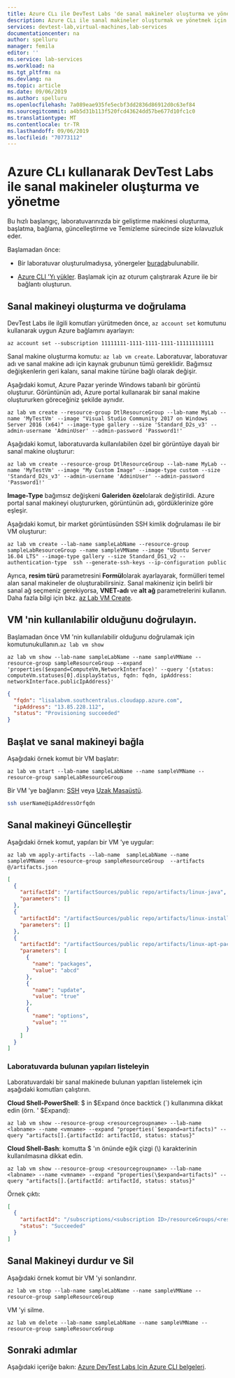 ```yaml
---
title: Azure CLı ile DevTest Labs 'de sanal makineler oluşturma ve yönetme | Microsoft Docs
description: Azure CLı ile sanal makineler oluşturmak ve yönetmek için Azure DevTest Labs kullanmayı öğrenin
services: devtest-lab,virtual-machines,lab-services
documentationcenter: na
author: spelluru
manager: femila
editor: ''
ms.service: lab-services
ms.workload: na
ms.tgt_pltfrm: na
ms.devlang: na
ms.topic: article
ms.date: 09/06/2019
ms.author: spelluru
ms.openlocfilehash: 7a089eae935fe5ecbf3dd2836d86912d0c63ef84
ms.sourcegitcommit: a4b5d31b113f520fcd43624dd57be677d10fc1c0
ms.translationtype: MT
ms.contentlocale: tr-TR
ms.lasthandoff: 09/06/2019
ms.locfileid: "70773112"
---
```

# <a name="create-and-manage-virtual-machines-with-devtest-labs-using-the-azure-cli"></a>Azure CLı kullanarak DevTest Labs ile sanal makineler oluşturma ve yönetme
Bu hızlı başlangıç, laboratuvarınızda bir geliştirme makinesi oluşturma, başlatma, bağlama, güncelleştirme ve Temizleme sürecinde size kılavuzluk eder. 

Başlamadan önce:

* Bir laboratuvar oluşturulmadıysa, yönergeler [burada](devtest-lab-create-lab.md)bulunabilir.

* [Azure CLI 'Yı yükler](/cli/azure/install-azure-cli). Başlamak için az oturum çalıştırarak Azure ile bir bağlantı oluşturun. 

## <a name="create-and-verify-the-virtual-machine"></a>Sanal makineyi oluşturma ve doğrulama 
DevTest Labs ile ilgili komutları yürütmeden önce, `az account set` komutunu kullanarak uygun Azure bağlamını ayarlayın:

```azurecli
az account set --subscription 11111111-1111-1111-1111-111111111111
```

Sanal makine oluşturma komutu: `az lab vm create`. Laboratuvar, laboratuvar adı ve sanal makine adı için kaynak grubunun tümü gereklidir. Bağımsız değişkenlerin geri kalanı, sanal makine türüne bağlı olarak değişir.

Aşağıdaki komut, Azure Pazar yerinde Windows tabanlı bir görüntü oluşturur. Görüntünün adı, Azure portal kullanarak bir sanal makine oluştururken göreceğiniz şekilde aynıdır. 

```azurecli
az lab vm create --resource-group DtlResourceGroup --lab-name MyLab --name 'MyTestVm' --image "Visual Studio Community 2017 on Windows Server 2016 (x64)" --image-type gallery --size 'Standard_D2s_v3' --admin-username 'AdminUser' --admin-password 'Password1!'
```

Aşağıdaki komut, laboratuvarda kullanılabilen özel bir görüntüye dayalı bir sanal makine oluşturur:

```azurecli
az lab vm create --resource-group DtlResourceGroup --lab-name MyLab --name 'MyTestVm' --image "My Custom Image" --image-type custom --size 'Standard_D2s_v3' --admin-username 'AdminUser' --admin-password 'Password1!'
```

**Image-Type** bağımsız değişkeni **Galeriden** **özel**olarak değiştirildi. Azure portal sanal makineyi oluştururken, görüntünün adı, gördüklerinize göre eşleşir.

Aşağıdaki komut, bir market görüntüsünden SSH kimlik doğrulaması ile bir VM oluşturur:

```azurecli
az lab vm create --lab-name sampleLabName --resource-group sampleLabResourceGroup --name sampleVMName --image "Ubuntu Server 16.04 LTS" --image-type gallery --size Standard_DS1_v2 --authentication-type  ssh --generate-ssh-keys --ip-configuration public 
```

Ayrıca, **resim türü** parametresini **Formül**olarak ayarlayarak, formülleri temel alan sanal makineler de oluşturabilirsiniz. Sanal makineniz için belirli bir sanal ağ seçmeniz gerekiyorsa, **VNET-adı** ve **alt ağ** parametrelerini kullanın. Daha fazla bilgi için bkz. [az Lab VM Create](/cli/azure/lab/vm#az-lab-vm-create).

## <a name="verify-that-the-vm-is-available"></a>VM 'nin kullanılabilir olduğunu doğrulayın.
Başlamadan önce VM 'nin kullanılabilir olduğunu doğrulamak için komutunukullanın.`az lab vm show` 

```azurecli
az lab vm show --lab-name sampleLabName --name sampleVMName --resource-group sampleResourceGroup --expand 'properties($expand=ComputeVm,NetworkInterface)' --query '{status: computeVm.statuses[0].displayStatus, fqdn: fqdn, ipAddress: networkInterface.publicIpAddress}'
```
```json
{
  "fqdn": "lisalabvm.southcentralus.cloudapp.azure.com",
  "ipAddress": "13.85.228.112",
  "status": "Provisioning succeeded"
}
```

## <a name="start-and-connect-to-the-virtual-machine"></a>Başlat ve sanal makineyi bağla
Aşağıdaki örnek komut bir VM başlatır:

```azurecli
az lab vm start --lab-name sampleLabName --name sampleVMName --resource-group sampleLabResourceGroup
```

Bir VM 'ye bağlanın: [SSH](../virtual-machines/linux/mac-create-ssh-keys.md) veya [Uzak Masaüstü](../virtual-machines/windows/connect-logon.md).
```bash
ssh userName@ipAddressOrfqdn 
```

## <a name="update-the-virtual-machine"></a>Sanal makineyi Güncelleştir
Aşağıdaki örnek komut, yapıları bir VM 'ye uygular:

```azurecli
az lab vm apply-artifacts --lab-name  sampleLabName --name sampleVMName  --resource-group sampleResourceGroup  --artifacts @/artifacts.json
```

```json
[
  {
    "artifactId": "/artifactSources/public repo/artifacts/linux-java",
    "parameters": []
  },
  {
    "artifactId": "/artifactSources/public repo/artifacts/linux-install-nodejs",
    "parameters": []
  },
  {
    "artifactId": "/artifactSources/public repo/artifacts/linux-apt-package",
    "parameters": [
      {
        "name": "packages",
        "value": "abcd"
      },
      {
        "name": "update",
        "value": "true"
      },
      {
        "name": "options",
        "value": ""
      }
    ]
  } 
]
```

### <a name="list-artifacts-available-in-the-lab"></a>Laboratuvarda bulunan yapıları listeleyin

Laboratuvardaki bir sanal makinede bulunan yapıtları listelemek için aşağıdaki komutları çalıştırın.

**Cloud Shell-PowerShell**: $ in $Expand önce backtick (\`) kullanımına dikkat edin (örn. ' $Expand):

```azurecli-interactive
az lab vm show --resource-group <resourcegroupname> --lab-name <labname> --name <vmname> --expand "properties(`$expand=artifacts)" --query "artifacts[].{artifactId: artifactId, status: status}"
```

**Cloud Shell-Bash**: komutta $ 'ın önünde eğik çizgi (\\) karakterinin kullanılmasına dikkat edin. 

```azurecli-interactive
az lab vm show --resource-group <resourcegroupname> --lab-name <labname> --name <vmname> --expand "properties(\$expand=artifacts)" --query "artifacts[].{artifactId: artifactId, status: status}"
```

Örnek çıktı: 

```json
[
  {
    "artifactId": "/subscriptions/<subscription ID>/resourceGroups/<resource group name>/providers/Microsoft.DevTestLab/labs/<lab name>/artifactSources/public repo/artifacts/windows-7zip",
    "status": "Succeeded"
  }
]
```

## <a name="stop-and-delete-the-virtual-machine"></a>Sanal Makineyi durdur ve Sil    
Aşağıdaki örnek komut bir VM 'yi sonlandırır.

```azurecli
az lab vm stop --lab-name sampleLabName --name sampleVMName --resource-group sampleResourceGroup
```

VM 'yi silme.
```azurecli
az lab vm delete --lab-name sampleLabName --name sampleVMName --resource-group sampleResourceGroup
```

## <a name="next-steps"></a>Sonraki adımlar
Aşağıdaki içeriğe bakın: [Azure DevTest Labs Için Azure CLI belgeleri](/cli/azure/lab?view=azure-cli-latest). 
